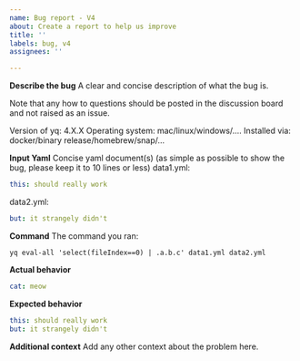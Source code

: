 ```yaml
---
name: Bug report - V4
about: Create a report to help us improve
title: ''
labels: bug, v4
assignees: ''

---
```


**Describe the bug**
A clear and concise description of what the bug is.

Note that any how to questions should be posted in the discussion board and not raised as an issue.

Version of yq: 4.X.X
Operating system: mac/linux/windows/....
Installed via: docker/binary release/homebrew/snap/...

**Input Yaml**
Concise yaml document(s) (as simple as possible to show the bug, please keep it to 10 lines or less)
data1.yml:
```yaml
this: should really work
```

data2.yml:
```yaml
but: it strangely didn't
```

**Command**
The command you ran:
```
yq eval-all 'select(fileIndex==0) | .a.b.c' data1.yml data2.yml
```

**Actual behavior**

```yaml
cat: meow
```

**Expected behavior**

```yaml
this: should really work
but: it strangely didn't
```

**Additional context**
Add any other context about the problem here.
